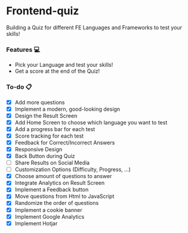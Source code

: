 # Frontend-quiz

Building a Quiz for different FE Languages and Frameworks to test your skills!

### Features :computer:

- Pick your Language and test your skills!
- Get a score at the end of the Quiz!

### To-do :clipboard:

- [x] Add more questions
- [x] Implement a modern, good-looking design
- [x] Design the Result Screen
- [x] Add Home Screen to choose which language you want to test
- [x] Add a progress bar for each test
- [x] Score tracking for each test
- [x] Feedback for Correct/Incorrect Answers
- [x] Responsive Design
- [x] Back Button during Quiz
- [ ] Share Results on Social Media
- [ ] Customization Options (Difficulty, Progress, ...)
- [x] Choose amount of questions to answer
- [x] Integrate Analytics on Result Screen
- [x] Implement a Feedback button
- [x] Move questions from Html to JavaScript
- [x] Randomize the order of questions
- [x] Implement a cookie banner
- [x] Implement Google Analytics
- [x] Implement Hotjar
